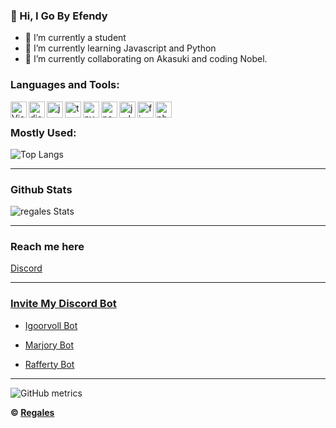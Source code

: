 ### 👋 Hi, I Go By Efendy
- 👀 I’m currently a student
- 🌱 I’m currently learning Javascript and Python
- 💞️ I’m currently collaborating on Akasuki and coding Nobel.

### Languages and Tools:

<img align="left" alt="Visual Studio Code" width="26px" src="https://i.imgur.com/LwSdAlE.png" />
<img align="left" alt="discord.js" width="26px" src="https://i.imgur.com/SI1DZf3.png" />
<img align="left" alt="js" width="26px" src="https://i.imgur.com/3u1wzwE.png" />
<img align="left" alt="ts" width="26px" src="https://i.imgur.com/vSgFULR.png" />
<img align="left" alt="py" width="26px" src="https://i.imgur.com/4pIzF9V.png" />
<img align="left" alt="node.js" width="26px" src="https://i.imgur.com/tYLFZBh.png" /> 
<img align="left" alt="jsdom" width="26px" src="https://imgur.com/znELr8P.png" /> 
<img align="left" alt="firebase" width="26px" src="https://i.imgur.com/1RVXvxS.png" /> 
<img align="left" alt="photoshop" width="26px" src="https://i.imgur.com/OC1RcS5.jpg" /> <br />

### Mostly Used:

![Top Langs](https://github-readme-stats.vercel.app/api/top-langs/?username=gercekefendy&layout=compact&theme=radical)

-------------------------------------------------------
### Github Stats
![regales Stats](https://github-readme-stats.vercel.app/api?username=gercekefendy&count_private=true&sow_icons=true&theme=radical)  

-------------------------------------------------------
### Reach me here 



[Discord](https://discord.gg/eQRCch5JyM)
<p align="left">
<a href="https://discord.gg/eQRCch5JyM">

-------------------------------------------------------

### [Invite My Discord Bot](https://bit.ly/3pyuSey)


- [Igoorvoll Bot](https://bit.ly/3pyuSey)

- [Marjory Bot](https://bit.ly/3pvZ2io)

- [Rafferty Bot](https://bit.ly/3pyuhcQ)

-------------------------------------------------------



![GitHub metrics](https://metrics.lecoq.io/gercekefendy)


**© [Regales](https://github.com/gercekefendy)**
